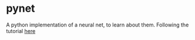 # pynet

A python implementation of a neural net, to learn about them. Following the tutorial [here](http://karpathy.github.io/neuralnets/)
